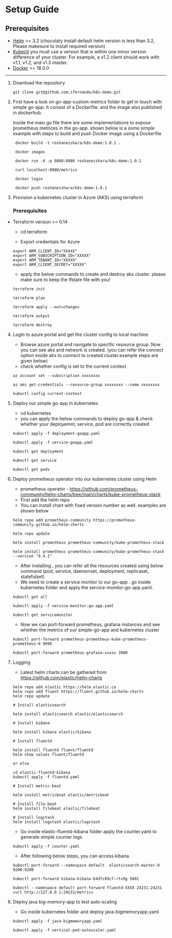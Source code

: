 # Setup Guide

## Prerequisites
- [Helm](https://helm.sh/docs/intro/install/) >= 3.2 (chocolaty install default helm version is less than 3.2, Please makesure to install required version)
- [Kubectl](https://kubernetes.io/docs/tasks/tools/install-kubectl/) you must use a version that is within one minor version difference of your cluster. For example, a v1.2 client should work with v1.1, v1.2, and v1.3 master.
- [Docker](https://docs.docker.com/desktop/) >= 18.0.0
---

1. Download the repository 
  
    ```git clone git@github.com:ifernando/k8s-demo.git```

2. First have a look on go-app-custom-metrics folder to get in touch with simple go-app. It consist of a Dockerfile. and the image also published in dockerhub.

   Inside the main.go file there are some implementations to expose prometheus metrices in the go-app. shown below is a some simple example with steps to build and push Docker image using a Dockerfile

        
        docker build -t roshaneishara/k8s-demo:1.0.1 .
        
        docker images

        docker run -d -p 8080:8080 roshaneishara/k8s-demo:1.0.1

        curl localhost:8080/metrics 

        docker login 

        docker push roshaneishara/k8s-demo:1.0.1
        

3. Provision a kubernetes cluster in Azure (AKS) using terraform

    ### Prerequisites
* Terraform version >= 0.14
    * cd terraform 

    * Export credentials for Azure

    ```
    export ARM_CLIENT_ID="XXXXX"
    export ARM_SUBSCRIPTION_ID="XXXXX"
    export ARM_TENANT_ID="XXXXX"
    export ARM_CLIENT_SECRET="XXXXX"
    ```
    * apply the below commands to create and destroy aks cluster. please make sure to keep the tfstate file with you! 

    ```
    terraform init

    terraform plan

    terraform apply --out=changes 
    
    terraform output

    terraform destroy
    ```

4. Login to azure portal and get the cluster config to local machine

    * Browse azure portal and navigate to specific resource group. Now you can see aks and network is created. (you can refer the connect option inside aks to connect to created cluster.example steps are given below)
    * check whether config is set to the current context 


    ```
    az account set --subscription xxxxxxxx

    az aks get-credentials --resource-group xxxxxxxx --name xxxxxxxx

    kubectl config current-context
    ```

5. Deploy our simple go-app in kubernetes 

    * cd kubernetes 
    * you can apply the below commands to deploy go-app & check whether your deployemnt, service, pod are  correctly created 

    ```
    kubectl apply -f deployment-goapp.yaml

    kubectl apply -f service-goapp.yaml

    kubectl get deployment

    kubectl get service

    kubectl get pods 

    ```
6. Deploy prometheus operator into our kubernetes cluster using Helm 

    * prometheus operator -  https://github.com/prometheus-community/helm-charts/tree/main/charts/kube-prometheus-stack 
    * First add the helm repo 
    * You can install chart with fixed version number as well. examples are shown below

    ```
    helm repo add prometheus-community https://prometheus-community.github.io/helm-charts

    helm repo update

    helm install prometheus prometheus-community/kube-prometheus-stack

    helm install prometheus prometheus-community/kube-prometheus-stack --version "9.4.1"
    ```

    * After installing , you can refer all the resources created using below command (pod, service, daemonset, deployment, replicaset, statefulset)
    * We need to create a service monitor to our go-app . go inside kubernetes folder and apply the service-monitor-go-app.yaml.

    ```
    kubectl get all 

    kubectl apply -f service-monitor-go-app.yaml

    kubectl get servicemonitor
    ```

    * Now we can port-forward prometheus, grafana instances and see whether the metrics of our simple-go-app and kubernetes cluster 

    ```
    kubectl port-forward prometheus-prometheus-kube-prometheus-prometheus-0 9090

    kubectl port-forward prometheus-grafana-xxxxx 3000
    ```

7. Logging 

    * Latest helm charts can be gathered from https://github.com/elastic/helm-charts 

    ```
    helm repo add elastic https://helm.elastic.co 
    helm repo add fluent https://fluent.github.io/helm-charts
    helm repo update
    ```
    ```
    # Install elasticsearch

    helm install elasticsearch elastic/elasticsearch

    # Install kibana

    helm install kibana elastic/kibana

    # Install fluentd

    helm install fluentd fluent/fluentd
    helm show values fluent/fluentd

    or else 

    cd elastic-fluentd-kibana
    kubectl apply -f fluentd.yaml

    # Install metric-beat

    helm install metricbeat elastic/metricbeat

    # Install file-beat
    helm install filebeat elastic/filebeat

    # Install logstash
    helm install logstash elastic/logstash
    ```

    * Go inside elastic-fluentd-kibana folder apply the counter.yaml to generate simple counter logs
    ```
    kubectl apply -f counter.yaml
    ```
    * After following below steps, you can access kibana 

    ```
    kubectl port-forward --namespace default  elasticsearch-master-0  9200:9200

    kubectl port-forward kibana-kibana-b4dfc69c7-rtx9g 5601

    kubectl --namespace default port-forward fluentd-XXXX 24231:24231
    curl http://127.0.0.1:24231/metrics
    ```

8. Deploy java big-memory-app to test auto-scaling 

   * Go inside kubernetes folder and deploy java-bigmemoryapp.yaml

   ```
   kubectl apply -f java-bigmemoryapp.yaml

   kubectl apply -f vertical-pod-autoscaler.yaml
   ```
